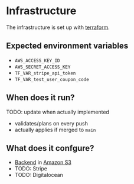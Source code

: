 # Infrastructure

The infrastructure is set up with [terraform](https://www.terraform.io/).

## Expected environment variables

- `AWS_ACCESS_KEY_ID`
- `AWS_SECRET_ACCESS_KEY`
- `TF_VAR_stripe_api_token`
- `TF_VAR_test_user_coupon_code`

## When does it run?

TODO: update when actually implemented

- validates/plans on every push
- actually applies if merged to `main`

## What does it confgure?

- [Backend](https://www.terraform.io/docs/language/settings/backends/index.html) in [Amazon S3](https://aws.amazon.com/s3/)
- TODO: Stripe
- TODO: Digitalocean
